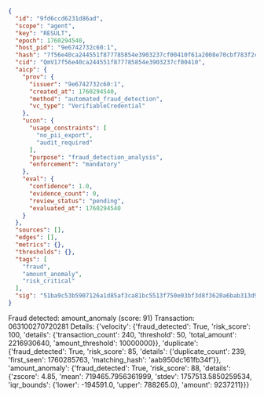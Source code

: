 ```json
{
  "id": "9fd6ccd6231d86ad",
  "scope": "agent",
  "key": "RESULT",
  "epoch": 1760294540,
  "host_pid": "9e6742732c60:1",
  "hash": "7f56e40ca244551f877785854e3903237cf00410f61a2008e70cbf783f2c657e",
  "cid": "QmV17f56e40ca244551f877785854e3903237cf00410",
  "aicp": {
    "prov": {
      "issuer": "9e6742732c60:1",
      "created_at": 1760294540,
      "method": "automated_fraud_detection",
      "vc_type": "VerifiableCredential"
    },
    "ucon": {
      "usage_constraints": [
        "no_pii_export",
        "audit_required"
      ],
      "purpose": "fraud_detection_analysis",
      "enforcement": "mandatory"
    },
    "eval": {
      "confidence": 1.0,
      "evidence_count": 0,
      "review_status": "pending",
      "evaluated_at": 1760294540
    }
  },
  "sources": [],
  "edges": [],
  "metrics": {},
  "thresholds": {},
  "tags": [
    "fraud",
    "amount_anomaly",
    "risk_critical"
  ],
  "sig": "51ba9c53b5907126a1d85af3ca81bc5513f750e03bf3d8f3620a6bab313d9cec"
}
```

Fraud detected: amount_anomaly (score: 91)
Transaction: 063100270720281
Details: {'velocity': {'fraud_detected': True, 'risk_score': 100, 'details': {'transaction_count': 240, 'threshold': 50, 'total_amount': 2216930640, 'amount_threshold': 10000000}}, 'duplicate': {'fraud_detected': True, 'risk_score': 85, 'details': {'duplicate_count': 239, 'first_seen': 1760285763, 'matching_hash': 'aab950dc161fb34f'}}, 'amount_anomaly': {'fraud_detected': True, 'risk_score': 88, 'details': {'zscore': 4.85, 'mean': 719465.7956361999, 'stdev': 1757513.5850259534, 'iqr_bounds': {'lower': -194591.0, 'upper': 788265.0}, 'amount': 9237211}}}